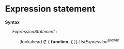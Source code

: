 # Expression statement

**Syntax**

<ul>
    <i>ExpressionStatement</i> :
    <ul>
        [lookahead ∉ { <b>function</b>, <b>&#x7B;</b> }] <i>ListExpression</i><sup>allowIn</sup>
    </ul>
</ul>